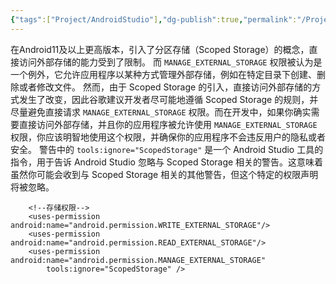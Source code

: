 ```yaml
---
{"tags":["Project/AndroidStudio"],"dg-publish":true,"permalink":"/Project/AndroidStudio/分区存储/","dgPassFrontmatter":true}
---
```


在Android11及以上更高版本，引入了分区存储（Scoped Storage）的概念，直接访问外部存储的能力受到了限制。
而 `MANAGE_EXTERNAL_STORAGE` 权限被认为是一个例外，它允许应用程序以某种方式管理外部存储，例如在特定目录下创建、删除或者修改文件。
然而，由于 Scoped Storage 的引入，直接访问外部存储的方式发生了改变，因此谷歌建议开发者尽可能地遵循 Scoped Storage 的规则，并尽量避免直接请求 `MANAGE_EXTERNAL_STORAGE` 权限。而在开发中，如果你确实需要直接访问外部存储，并且你的应用程序被允许使用 `MANAGE_EXTERNAL_STORAGE` 权限，你应该明智地使用这个权限，并确保你的应用程序不会违反用户的隐私或者安全。
警告中的 `tools:ignore="ScopedStorage"` 是一个 Android Studio 工具的指令，用于告诉 Android Studio 忽略与 Scoped Storage 相关的警告。这意味着虽然你可能会收到与 Scoped Storage 相关的其他警告，但这个特定的权限声明将被忽略。
```
    <!--存储权限-->
    <uses-permission android:name="android.permission.WRITE_EXTERNAL_STORAGE"/>
    <uses-permission android:name="android.permission.READ_EXTERNAL_STORAGE"/>
    <uses-permission android:name="android.permission.MANAGE_EXTERNAL_STORAGE"
        tools:ignore="ScopedStorage" />
```